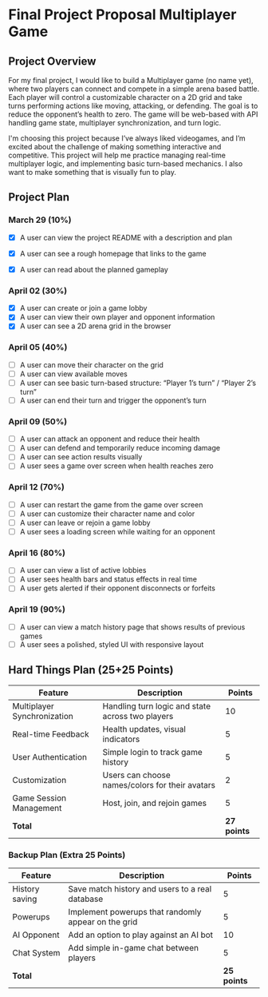 # Final Project Proposal  Multiplayer Game

## Project Overview

For my final project, I would like to build a Multiplayer game (no name yet), where two players can connect and compete in a simple arena based battle. Each player will control a customizable character on a 2D grid and take turns performing actions like moving, attacking, or defending. The goal is to reduce the opponent’s health to zero. The game will be web-based with API handling game state, multiplayer synchronization, and turn logic.

I'm choosing this project because I’ve always liked videogames, and I’m excited about the challenge of making something interactive and competitive. This project will help me practice managing real-time multiplayer logic, and implementing basic turn-based mechanics. I also want to make something that is visually fun to play.


## Project Plan

###  March 29 (10%)

- [x] A user can view the project README with a description and plan
- [x] A user can see a rough homepage that links to the game
- [x] A user can read about the planned gameplay


###  April 02 (30%)

- [x] A user can create or join a game lobby
- [x] A user can view their own player and opponent information
- [x] A user can see a 2D arena grid in the browser

###  April 05 (40%)

- [ ] A user can move their character on the grid
- [ ] A user can view available moves
- [ ] A user can see basic turn-based structure: “Player 1’s turn” / “Player 2’s turn”
- [ ] A user can end their turn and trigger the opponent’s turn

###  April 09 (50%)

- [ ] A user can attack an opponent and reduce their health
- [ ] A user can defend and temporarily reduce incoming damage
- [ ] A user can see action results visually
- [ ] A user sees a game over screen when health reaches zero

###  April 12 (70%)

- [ ] A user can restart the game from the game over screen
- [ ] A user can customize their character name and color
- [ ] A user can leave or rejoin a game lobby
- [ ] A user sees a loading screen while waiting for an opponent

###  April 16 (80%)

- [ ] A user can view a list of active lobbies
- [ ] A user sees health bars and status effects in real time
- [ ] A user gets alerted if their opponent disconnects or forfeits

###  April 19 (90%)

- [ ] A user can view a match history page that shows results of previous games
- [ ] A user sees a polished, styled UI with responsive layout

## Hard Things Plan (25+25 Points)

| Feature | Description | Points |
|--------|-------------|--------|
| Multiplayer Synchronization | Handling turn logic and state across two players | 10 |
| Real-time Feedback | Health updates, visual indicators | 5 |
| User Authentication | Simple login to track game history | 5 |
| Customization | Users can choose names/colors for their avatars | 2 |
| Game Session Management | Host, join, and rejoin games | 5 |
| **Total** |  | **27 points** |

### Backup Plan (Extra 25 Points)

| Feature | Description | Points |
|--------|-------------|--------|
| History saving | Save match history and users to a real database | 5 |
| Powerups | Implement powerups that randomly appear on the grid | 5 |
| AI Opponent | Add an option to play against an AI bot | 10 |
| Chat System | Add simple in-game chat between players | 5 |
| **Total** |  | **25 points** |

